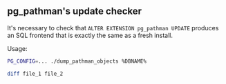 ## pg_pathman's update checker

It's necessary to check that `ALTER EXTENSION pg_pathman UPDATE` produces an SQL frontend that is exactly the same as a fresh install.

Usage:

```bash
PG_CONFIG=... ./dump_pathman_objects %DBNAME%

diff file_1 file_2
```
